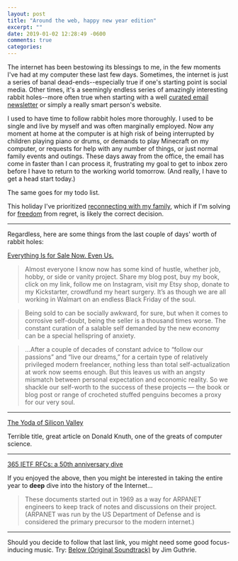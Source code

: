 ```yaml
---
layout: post
title: "Around the web, happy new year edition"
excerpt: ""
date: 2019-01-02 12:28:49 -0600
comments: true
categories: 
---
```


The internet has been bestowing its blessings to me, in the few moments I've had at my computer these last few days. Sometimes, the internet is just a series of banal dead-ends--especially true if one's starting point is social media. Other times, it's a seemingly endless series of amazingly interesting rabbit holes--more often true when starting with a well [curated email newsletter]({{site.url}}/2018/04/15/where-do-you-get-information-when-twitter-is-gone/) or simply a really smart person's website.

I used to have time to follow rabbit holes more thoroughly. I used to be single and live by myself and was often marginally employed. Now any moment at home at the computer is at high risk of being interrupted by children playing piano or drums, or demands to play Minecraft on my computer, or requests for help with any number of things, or just normal family events and outings. These days away from the office, the email has come in faster than I can process it, frustrating my goal to get to inbox zero before I have to return to the working world tomorrow. (And really, I have to get a head start today.)

The same goes for my todo list.

This holiday I've prioritized [reconnecting with my family]({{site.url}}/2018/12/29/life/), which if I'm solving for [freedom]({{site.url}}/2018/12/30/freedom/) from regret, is likely the correct decision.

---

Regardless, here are some things from the last couple of days' worth of rabbit holes:

[Everything Is for Sale Now. Even Us.](https://www.nytimes.com/2018/11/24/opinion/sunday/gig-economy-self-promotion-anxiety.html)

> Almost everyone I know now has some kind of hustle, whether job, hobby, or side or vanity project. Share my blog post, buy my book, click on my link, follow me on Instagram, visit my Etsy shop, donate to my Kickstarter, crowdfund my heart surgery. It’s as though we are all working in Walmart on an endless Black Friday of the soul.

> Being sold to can be socially awkward, for sure, but when it comes to corrosive self-doubt, being the seller is a thousand times worse. The constant curation of a salable self demanded by the new economy can be a special hellspring of anxiety.

> ...After a couple of decades of constant advice to “follow our passions” and “live our dreams,” for a certain type of relatively privileged modern freelancer, nothing less than total self-actualization at work now seems enough. But this leaves us with an angsty mismatch between personal expectation and economic reality. So we shackle our self-worth to the success of these projects — the book or blog post or range of crocheted stuffed penguins becomes a proxy for our very soul.

---

[The Yoda of Silicon Valley](https://www.nytimes.com/2018/12/17/science/donald-knuth-computers-algorithms-programming.html)

Terrible title, great article on Donald Knuth, one of the greats of computer science.

---

[365 IETF RFCs: a 50th anniversary dive](https://write.as/365-rfcs/365-ietf-rfcs-a-50th-anniversary-dive)

If you enjoyed the above, then you might be interested in taking the entire year to **deep** dive into the history of the Internet...

> These documents started out in 1969 as a way for ARPANET engineers to keep track of notes and discussions on their project. (ARPANET was run by the US Department of Defense and is considered the primary precursor to the modern internet.)

---

Should you decide to follow that last link, you might need some good focus-inducing music. Try: [Below (Original Soundtrack)](https://jimguthrie.bandcamp.com/album/below-original-soundtrack) by Jim Guthrie.
